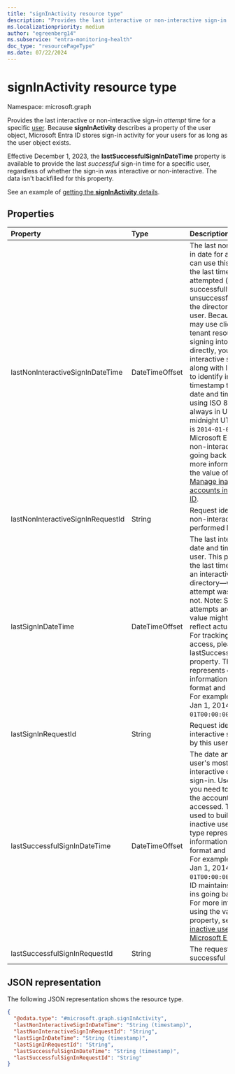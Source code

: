```yaml
---
title: "signInActivity resource type"
description: "Provides the last interactive or non-interactive sign-in time for a specific user."
ms.localizationpriority: medium
author: "egreenberg14"
ms.subservice: "entra-monitoring-health"
doc_type: "resourcePageType"
ms.date: 07/22/2024
---
```


# signInActivity resource type

Namespace: microsoft.graph

Provides the last interactive or non-interactive sign-in *attempt* time for a specific [user](user.md). Because **signInActivity** describes a property of the user object, Microsoft Entra ID stores sign-in activity for your users for as long as the user object exists.

Effective December 1, 2023, the **lastSuccessfulSignInDateTime** property is available to provide the last *successful* sign-in time for a specific user, regardless of whether the sign-in was interactive or non-interactive. The data isn't backfilled for this property.

See an example of [getting the **signInActivity** details](../api/user-list.md#example-11-get-users-including-their-last-sign-in-time).

## Properties

| Property     | Type        | Description |
|:-------------|:------------|:------------|
|lastNonInteractiveSignInDateTime|DateTimeOffset|The last non-interactive sign-in date for a specific user. You can use this field to calculate the last time a client attempted (either successfully or unsuccessfully) to sign in to the directory on behalf of a user. Because some users may use clients to access tenant resources rather than signing into your tenant directly, you can use the non-interactive sign-in date to along with lastSignInDateTime to identify inactive users. The timestamp type represents date and time information using ISO 8601 format and is always in UTC. For example, midnight UTC on Jan 1, 2014 is `2014-01-01T00:00:00Z`. Microsoft Entra ID maintains non-interactive sign-ins going back to May 2020. For more information about using the value of this property, see [Manage inactive user accounts in Microsoft Entra ID](/azure/active-directory/reports-monitoring/howto-manage-inactive-user-accounts).|
|lastNonInteractiveSignInRequestId|String|Request identifier of the last non-interactive sign-in performed by this user.|
|lastSignInDateTime|DateTimeOffset|The last interactive sign-in date and time for a specific user. This property records the last time a user attempted an interactive sign-in to the directory—whether the attempt was successful or not. Note: Since unsuccessful attempts are also logged, this value might not accurately reflect actual system usage. For tracking actual account access, please use the lastSuccessfulSignInDateTime property. The timestamp type represents date and time information using ISO 8601 format and is always in UTC. For example, midnight UTC on Jan 1, 2014 is `2014-01-01T00:00:00Z`.|
|lastSignInRequestId|String|Request identifier of the last interactive sign-in performed by this user.|
|lastSuccessfulSignInDateTime|DateTimeOffset|The date and time of the user's most recent successful interactive or non-interactive sign-in. Use this property if you need to determine when the account was truly accessed. This field can be used to build reports, such as inactive users. The timestamp type represents date and time information using ISO 8601 format and is always in UTC. For example, midnight UTC on Jan 1, 2014 is `2014-01-01T00:00:00Z`. Microsoft Entra ID maintains interactive sign-ins going back to April 2020. For more information about using the value of this property, see [Manage inactive user accounts in Microsoft Entra ID](/azure/active-directory/reports-monitoring/howto-manage-inactive-user-accounts).|
|lastSuccessfulSignInRequestId|String|The request ID of the last successful sign-in.|

## JSON representation

The following JSON representation shows the resource type.

<!-- {
  "blockType": "resource",
  "optionalProperties": [

  ],
  "@odata.type": "microsoft.graph.signInActivity",
  "baseType": null
}-->

```json
{
  "@odata.type": "#microsoft.graph.signInActivity",
  "lastNonInteractiveSignInDateTime": "String (timestamp)",
  "lastNonInteractiveSignInRequestId": "String",
  "lastSignInDateTime": "String (timestamp)",
  "lastSignInRequestId": "String",
  "lastSuccessfulSignInDateTime": "String (timestamp)",
  "lastSuccessfulSignInRequestId": "String"
}
```

<!-- uuid: 16cd6b66-4b1a-43a1-adaf-3a886856ed98
2019-02-04 14:57:30 UTC -->
<!-- {
  "type": "#page.annotation",
  "description": "signInActivity resource",
  "keywords": "",
  "section": "documentation",
  "tocPath": ""
}-->
